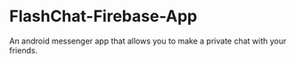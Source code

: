 # FlashChat-Firebase-App
An android messenger app that allows you to make a private chat with your friends.
